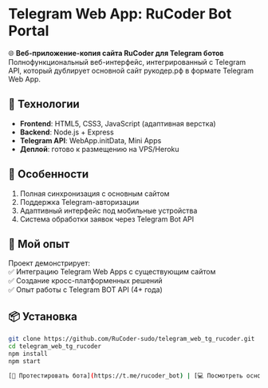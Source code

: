 # Telegram Web App: RuCoder Bot Portal

🌐 **Веб-приложение-копия сайта RuCoder для Telegram ботов**  
Полнофункциональный веб-интерфейс, интегрированный с Telegram API, который дублирует основной сайт рукодер.рф в формате Telegram Web App.

## 🔧 Технологии
- **Frontend**: HTML5, CSS3, JavaScript (адаптивная верстка)  
- **Backend**: Node.js + Express  
- **Telegram API**: WebApp.initData, Mini Apps  
- **Деплой**: готово к размещению на VPS/Heroku  

## 🌟 Особенности
1. Полная синхронизация с основным сайтом  
2. Поддержка Telegram-авторизации  
3. Адаптивный интерфейс под мобильные устройства  
4. Система обработки заявок через Telegram Bot API  

## 🚀 Мой опыт
Проект демонстрирует:  
✅ Интеграцию Telegram Web Apps с существующим сайтом  
✅ Создание кросс-платформенных решений  
✅ Опыт работы с Telegram BOT API (4+ года)  

## 📦 Установка
```bash
git clone https://github.com/RuCoder-sudo/telegram_web_tg_rucoder.git
cd telegram_web_tg_rucoder
npm install
npm start

[🚀 Протестировать бота](https://t.me/rucoder_bot) | [💻 Посмотреть основной сайт](https://xn--80aaggtieo3b1f.xn--p1ai/)
